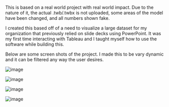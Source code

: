 This is based on a real world project with real world impact. Due to the nature of it, the actual .twb/.twbx is not uploaded, some areas of the model have been changed, and all numbers shown fake. 

I created this based off of a need to visualize a large dataset for my organization that previously relied on slide decks using PowerPoint. It was my first time interacting with Tableau and I taught myself how to use the software while building this. 


Below are some screen shots of the project. I made this to be vary dynamic and it can be filtered any way the user desires.

![image](https://user-images.githubusercontent.com/37810067/135860514-f00fd53c-06e8-4054-9a1b-f185ba9962a8.png)

![image](https://user-images.githubusercontent.com/37810067/135861086-452c2fd3-2434-4a28-9e3c-65e23bb6933c.png)

![image](https://user-images.githubusercontent.com/37810067/135861296-01607e55-e317-4214-9aad-d1b2e39882e4.png)

![image](https://user-images.githubusercontent.com/37810067/135861444-a72e6f63-4925-417c-8aa3-a97865241fe0.png)
